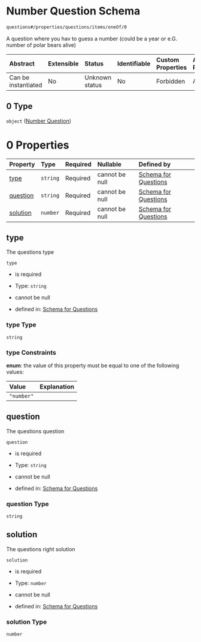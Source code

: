 # Number Question Schema

```txt
questions#/properties/questions/items/oneOf/0
```

A question where you hav to guess a number (could be a year or e.G. number of polar bears alive)

| Abstract            | Extensible | Status         | Identifiable | Custom Properties | Additional Properties | Access Restrictions | Defined In                                                                    |
| :------------------ | :--------- | :------------- | :----------- | :---------------- | :-------------------- | :------------------ | :---------------------------------------------------------------------------- |
| Can be instantiated | No         | Unknown status | No           | Forbidden         | Allowed               | none                | [questions.schema.json*](../out/questions.schema.json "open original schema") |

## 0 Type

`object` ([Number Question](questions-definitions-number-question.md))

# 0 Properties

| Property              | Type     | Required | Nullable       | Defined by                                                                                                                                       |
| :-------------------- | :------- | :------- | :------------- | :----------------------------------------------------------------------------------------------------------------------------------------------- |
| [type](#type)         | `string` | Required | cannot be null | [Schema for Questions](questions-definitions-number-question-properties-type.md "questions#/definitions/numberQuestion/properties/type")         |
| [question](#question) | `string` | Required | cannot be null | [Schema for Questions](questions-definitions-number-question-properties-question.md "questions#/definitions/numberQuestion/properties/question") |
| [solution](#solution) | `number` | Required | cannot be null | [Schema for Questions](questions-definitions-number-question-properties-solution.md "questions#/definitions/numberQuestion/properties/solution") |

## type

The questions type

`type`

*   is required

*   Type: `string`

*   cannot be null

*   defined in: [Schema for Questions](questions-definitions-number-question-properties-type.md "questions#/definitions/numberQuestion/properties/type")

### type Type

`string`

### type Constraints

**enum**: the value of this property must be equal to one of the following values:

| Value      | Explanation |
| :--------- | :---------- |
| `"number"` |             |

## question

The questions question

`question`

*   is required

*   Type: `string`

*   cannot be null

*   defined in: [Schema for Questions](questions-definitions-number-question-properties-question.md "questions#/definitions/numberQuestion/properties/question")

### question Type

`string`

## solution

The questions right solution

`solution`

*   is required

*   Type: `number`

*   cannot be null

*   defined in: [Schema for Questions](questions-definitions-number-question-properties-solution.md "questions#/definitions/numberQuestion/properties/solution")

### solution Type

`number`
